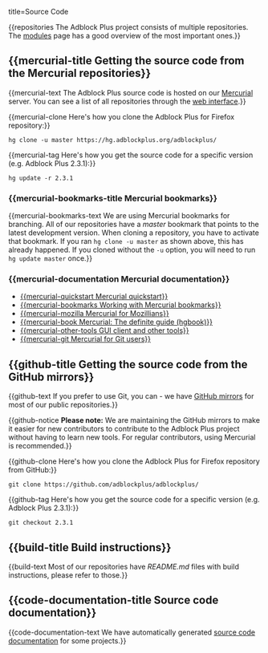 title=Source Code


{{repositories The Adblock Plus project consists of multiple repositories. The [modules](modules) page has a good overview of the most important ones.}}

<h2 id="source">{{mercurial-title Getting the source code from the Mercurial repositories}}</h2>

{{mercurial-text The Adblock Plus source code is hosted on our [Mercurial](http://mercurial.selenic.com/) server. You can see a list of all repositories through the [web interface](https://hg.adblockplus.org/).}}

{{mercurial-clone Here's how you clone the Adblock Plus for Firefox repository:}}

    hg clone -u master https://hg.adblockplus.org/adblockplus/

{{mercurial-tag Here's how you get the source code for a specific version (e.g. <fix>Adblock Plus 2.3.1</fix>):}}

    hg update -r 2.3.1

### {{mercurial-bookmarks-title Mercurial bookmarks}}

{{mercurial-bookmarks-text We are using Mercurial bookmarks for branching. All of our repositories have a _master_ bookmark that points to the latest development version. When cloning a repository, you have to activate that bookmark. If you ran `hg clone -u master` as shown above, this has already happened. If you cloned without the `-u` option, you will need to run `hg update master` once.}}

### {{mercurial-documentation Mercurial documentation}}

* [{{mercurial-quickstart Mercurial quickstart}}](https://www.mercurial-scm.org/wiki/QuickStart)
* [{{mercurial-bookmarks Working with Mercurial bookmarks}}](https://www.mercurial-scm.org/wiki/Bookmarks)
* [{{mercurial-mozilla Mercurial for Mozillians}}](http://mozilla-version-control-tools.readthedocs.org/en/latest/hgmozilla/index.html)
* [{{mercurial-book Mercurial: The definite guide (hgbook)}}](http://hgbook.red-bean.com)
* [{{mercurial-other-tools GUI client and other tools}}](https://www.mercurial-scm.org/wiki/OtherTools)
* [{{mercurial-git Mercurial for Git users}}](https://www.mercurial-scm.org/wiki/GitConcepts)

<h2 id="github">{{github-title Getting the source code from the GitHub mirrors}}</h2>

{{github-text If you prefer to use Git, you can - we have [GitHub mirrors](https://github.com/adblockplus/) for most of our public repositories.}}

{{github-notice **Please note:** We are maintaining the GitHub mirrors to make it easier for new contributors to contribute to the Adblock Plus project without having to learn new tools. For regular contributors, using Mercurial is recommended.}}

{{github-clone Here's how you clone the Adblock Plus for Firefox repository from GitHub:}}

    git clone https://github.com/adblockplus/adblockplus/

{{github-tag Here's how you get the source code for a specific version (e.g. <fix> Adblock Plus 2.3.1</fix>):}}

    git checkout 2.3.1

<h2 id="build">{{build-title Build instructions}}</h2>

{{build-text Most of our repositories have _README.md_ files with build instructions, please refer to those.}}

<h2 id="documentation">{{code-documentation-title Source code documentation}}</h2>

{{code-documentation-text We have automatically generated [source code documentation](documentation_advanced#code-documentation) for some projects.}}
